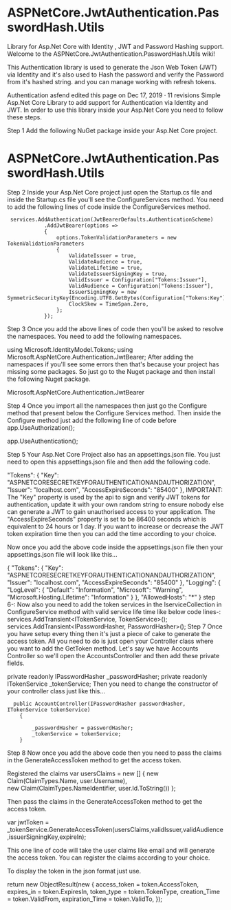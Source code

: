 # ASPNetCore.JwtAuthentication.PasswordHash.Utils
   Library for Asp.Net Core with Identity , JWT and Password Hashing support.
   Welcome to the ASPNetCore.JwtAuthentication.PasswordHash.Utils wiki!

This Authentication library is used to generate the Json Web Token (JWT) via Identity and it's also used to Hash the password and verify the Password from it's hashed string.
and you can manage working with refresh tokens.

Authentication
asfend edited this page on Dec 17, 2019 · 11 revisions
Simple Asp.Net Core Library to add support for Authentication via Identity and JWT. In order to use this library inside your Asp.Net Core you need to follow these steps.

Step 1
Add the following NuGet package inside your Asp.Net Core project.

# ASPNetCore.JwtAuthentication.PasswordHash.Utils
Step 2
Inside your Asp.Net Core project just open the Startup.cs file and inside the Startup.cs file you'll see the ConfigureServices method. You need to add the following lines of code inside the ConfigureServices method.

     services.AddAuthentication(JwtBearerDefaults.AuthenticationScheme)
                .AddJwtBearer(options =>
                {
                    options.TokenValidationParameters = new TokenValidationParameters
                    {
                        ValidateIssuer = true,
                        ValidateAudience = true,
                        ValidateLifetime = true,
                        ValidateIssuerSigningKey = true,
                        ValidIssuer = Configuration["Tokens:Issuer"],
                        ValidAudience = Configuration["Tokens:Issuer"],
                        IssuerSigningKey = new SymmetricSecurityKey(Encoding.UTF8.GetBytes(Configuration["Tokens:Key"])),
                        ClockSkew = TimeSpan.Zero,
                    };
                });
Step 3
Once you add the above lines of code then you'll be asked to resolve the namespaces. You need to add the following namespaces.

using Microsoft.IdentityModel.Tokens;
using Microsoft.AspNetCore.Authentication.JwtBearer;
After adding the namespaces if you'll see some errors then that's because your project has missing some packages. So just go to the Nuget package and then install the following Nuget package.

Microsoft.AspNetCore.Authentication.JwtBearer

Step 4
Once you import all the namespaces then just go the Configure method that present below the Configure Services method. Then inside the Configure method just add the following line of code before app.UseAuthorization();

app.UseAuthentication();

Step 5
Your Asp.Net Core Project also has an appsettings.json file. You just need to open this appsettings.json file and then add the following code.

"Tokens": {
    "Key": "ASPNETCORESECRETKEYFORAUTHENTICATIONANDAUTHORIZATION",
    "Issuer": "localhost.com",
    "AccessExpireSeconds": "85400"
  },
IMPORTANT: The "Key" property is used by the api to sign and verify JWT tokens for authentication, update it with your own random string to ensure nobody else can generate a JWT to gain unauthorised access to your application. The "AccessExpireSeconds" property is set to be 86400 seconds which is equivalent to 24 hours or 1 day. If you want to increase or decrease the JWT token expiration time then you can add the time according to your choice.

Now once you add the above code inside the appsettings.json file then your appsettings.json file will look like this...

{
  "Tokens": {
    "Key": "ASPNETCORESECRETKEYFORAUTHENTICATIONANDAUTHORIZATION",
    "Issuer": "localhost.com",
    "AccessExpireSeconds": "85400"
  },
  "Logging": {
    "LogLevel": {
      "Default": "Information",
      "Microsoft": "Warning",
      "Microsoft.Hosting.Lifetime": "Information"
    }
  },
  "AllowedHosts": "*"
}
step 6-: Now also you need to add the token services in the IserviceCollection in ConfigureService method with valid service life time like below code lines-:
   services.AddTransient<ITokenService, TokenService>();
   services.AddTransient<IPasswordHasher, PasswordHasher>();
Step 7
Once you have setup every thing then it's just a piece of cake to generate the access token. All you need to do is just open your Controller class where you want to add the GetToken method. Let's say we have Accounts Controller so we'll open the AccountsController and then add these private fields.

 private readonly IPasswordHasher _passwordHasher;
 private readonly ITokenService _tokenService;
Then you need to change the constructor of your controller class just like this...

      public AccountController(IPasswordHasher passwordHasher, ITokenService tokenService)
        {
          
            _passwordHasher = passwordHasher;
            _tokenService = tokenService;
        }
Step 8
Now once you add the above code then you need to pass the claims in the GenerateAccessToken method to get the access token.

Registered the claims
var usersClaims = new [] 
            {
                new Claim(ClaimTypes.Name, user.Username),                
                new Claim(ClaimTypes.NameIdentifier, user.Id.ToString())
            };

            
Then pass the claims in the GenerateAccessToken method to get the access token.

var jwtToken = _tokenService.GenerateAccessToken(usersClaims,validIssuer,validAudience,issuerSigningKey,expireIn);

This one line of code will take the user claims like email and will generate the access token. You can register the claims according to your choice.

To display the token in the json format just use.

 return new ObjectResult(new
  {
     access_token = token.AccessToken,
     expires_in = token.ExpiresIn,
     token_type = token.TokenType,
     creation_Time = token.ValidFrom,
     expiration_Time = token.ValidTo,
  });

